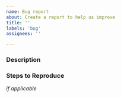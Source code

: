 ```yaml
---
name: Bug report
about: Create a report to help us improve
title: ''
labels: 'bug'
assignees: ''

---
```


### Description

<!-- Description of the issue -->

### Steps to Reproduce

*if applicable*

